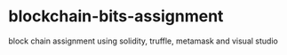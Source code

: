 # blockchain-bits-assignment
block chain assignment using solidity, truffle, metamask and visual studio 
